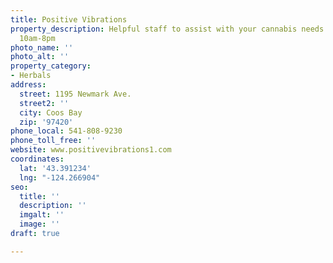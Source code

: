 ```yaml
---
title: Positive Vibrations
property_description: Helpful staff to assist with your cannabis needs. Open Mon-Sat
  10am-8pm
photo_name: ''
photo_alt: ''
property_category:
- Herbals
address:
  street: 1195 Newmark Ave.
  street2: ''
  city: Coos Bay
  zip: '97420'
phone_local: 541-808-9230
phone_toll_free: ''
website: www.positivevibrations1.com
coordinates:
  lat: '43.391234'
  lng: "-124.266904"
seo:
  title: ''
  description: ''
  imgalt: ''
  image: ''
draft: true

---
```

